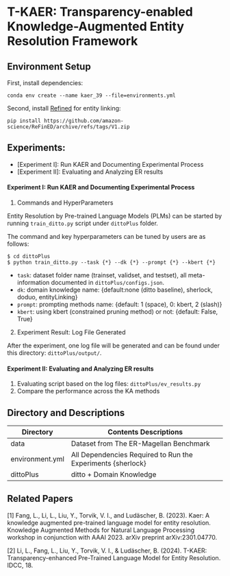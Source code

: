 # T-KAER: Transparency-enabled Knowledge-Augmented Entity Resolution Framework
## Environment Setup 
First, install dependencies: 
```
conda env create --name kaer_39 --file=environments.yml
```

Second, install [Refined](https://github.com/amazon-science/ReFinED) for entity linking:
```
pip install https://github.com/amazon-science/ReFinED/archive/refs/tags/V1.zip
```
## Experiments: 
- [Experiment I]: Run KAER and Documenting Experimental Process
- [Experiment II]: Evaluating and Analyzing ER results  

#### Experiment I: Run KAER and Documenting Experimental Process

1. Commands and HyperParameters

Entity Resolution by Pre-trained Language Models (PLMs) can be started by running `train_ditto.py` script under `dittoPlus` folder.

The command and key hyperparameters can be tuned by users are as follows:

```
$ cd dittoPlus
$ python train_ditto.py --task {*} --dk {*} --prompt {*} --kbert {*}
```

* `task`: dataset folder name (trainset, validset, and testset), all meta-information documented in `dittoPlus/configs.json`. 
* `dk`: domain knowledge name: {default:none (ditto baseline), sherlock, doduo, entityLinking}
* `prompt`: prompting methods name: {default: 1 (space), 0: kbert, 2 (slash)}
* `kbert`: using kbert (constrained pruning method) or not: {default: False, True}

2. Experiment Result: Log File Generated

After the experiment, one log file will be generated and can be found under this directory: `dittoPlus/output/`.

#### Experiment II: Evaluating and Analyzing ER results  
1. Evaluating script based on the log files: `dittoPlus/ev_results.py`
2. Compare the performance across the KA methods
## Directory and Descriptions 
| Directory | Contents Descriptions |
| ----------- | ----------- |
| data | Dataset from The ER-Magellan Benchmark |
| environment.yml | All Dependencies Required to Run the Experiments {sherlock} |
| dittoPlus | ditto + Domain Knowledge |


## Related Papers
[1] Fang, L., Li, L., Liu, Y., Torvik, V. I., and Ludäscher, B. (2023). Kaer: A knowledge augmented pre-trained language model for entity resolution. Knowledge Augmented Methods for Natural Language Processing workshop in conjunction with AAAI 2023. arXiv preprint arXiv:2301.04770.

[2] Li, L., Fang, L., Liu, Y., Torvik, V. I., & Ludäscher, B. (2024). T-KAER: Transparency-enhanced Pre-Trained Language Model for Entity Resolution. IDCC, 18.



